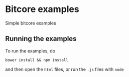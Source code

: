 # Bitcore examples
Simple bitcore examples

## Running the examples
To run the examples, do 
```
bower install && npm install
```
and then open the `html` files, or run the `.js` files with `node`
